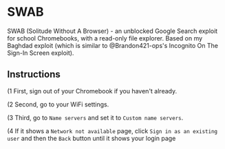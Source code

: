 # SWAB

SWAB (Solitude Without A Browser) - an unblocked Google Search exploit for school Chromebooks, with a read-only file explorer. Based on my Baghdad exploit (which is similar to @Brandon421-ops's Incognito On The Sign-In Screen exploit).

## Instructions

(1 First, sign out of your Chromebook if you haven't already.

(2 Second, go to your WiFi settings.

(3 Third, go to `Name servers` and set it to `Custom name servers`.

(4 If it shows a `Network not available` page, click `Sign in as an existing user` and then the `Back` button until it shows your login page


